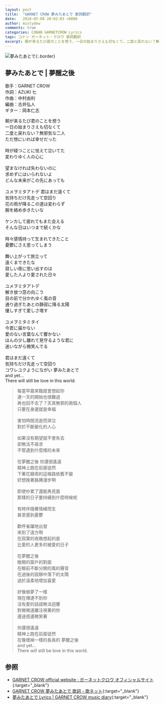 ```yaml
---
layout: post
title:  "GARNET CROW 夢みたあとで 歌詞翻訳"
date:   2018-05-08 20:02:03 +0800
author: mistydew
comments: true
categories: CONAN GARNETCROW Lyrics
tags: コナン ガーネット・クロウ 歌詞翻訳
excerpt: 朝が来るたび君のことを想う、一日の始まりさえも切なくて。二度と戻れない？無邪気な二人、ただ傍にいれば幸せだった。
---
```

![夢みたあとで](https://raw.githubusercontent.com/mistydew/gc2/master/cover/single/SG10_夢みたあとで.jpg){:.border}

## 夢みたあとで | 夢醒之後

歌手：GARNET CROW<br>
作詞：AZUKI 七<br>
作曲：中村由利<br>
編曲：古井弘人<br>
ギター：岡本仁志

<div class="lyric-original">
<p>
朝が来るたび君のことを想う<br>
一日の始まりさえも切なくて<br>
二度と戻れない？無邪気な二人<br>
ただ傍にいれば幸せだった<br>
<br>
時が経つことに怯えて泣いてた<br>
変わりゆく人の心に<br>
<br>
望まなければ失わないのに<br>
求めずにはいられないよ<br>
どんな未来がこの先にあっても<br>
<br>
ユメヲミタアトデ 君はまだ遠くて<br>
気持ちだけ先走って空回り<br>
花の雨が降るこの道は変わらず<br>
腕を絡め歩きたいな<br>
<br>
ケンカして疲れてもまた会える<br>
そんな日はいつまで続くかな<br>
<br>
時々感情持って生まれてきたこと<br>
憂鬱にさえ思ってしまう<br>
<br>
舞い上がって旅立って<br>
遠くまできたな<br>
寂しい夜に思い出すのは<br>
愛した人より愛された日々<br>
<br>
ユメヲミタアトデ<br>
解き放つ窓の向こう<br>
目の前で分かれゆく風の音<br>
通り過ぎたあとの静寂に降る太陽<br>
優しすぎて愛しさ増す<br>
<br>
ユメヲミタミタイ<br>
今君に届かない<br>
愛のない言葉なんて響かない<br>
ほんの少し離れて見守るような君に<br>
迷いながら微笑んでる<br>
<br>
君はまだ遠くて<br>
気持ちだけ先走って空回り<br>
コワレユクようにながい 夢みたあとで<br>
and yet...<br>
There will still be love in this world.
</p>
</div>

<div class="lyric-translation">
<blockquote>
每當早晨來臨就會想起你<br>
連一天的開始也很難過<br>
再也回不去了？天真無邪的兩個人<br>
只要在身邊就是幸福<br>
<br>
害怕時間流逝而哭泣<br>
對於不斷變化的人心<br>
<br>
如果沒有期望就不會失去<br>
卻無法不尋求<br>
不管遇到什麼樣的未來<br>
<br>
在夢醒之後 你還很遙遠<br>
精神上跑在前面徒然<br>
下著花瓣雨的這條路依舊不變<br>
好想挽著胳膊漫步啊<br>
<br>
即使吵累了還能再見面<br>
那樣的日子要持續到什麼時候呢<br>
<br>
有時伴隨著情緒而生<br>
甚至感到憂鬱<br>
<br>
歡呼雀躍地出發<br>
來到了遠方啊<br>
在寂寞的夜晚想起的是<br>
比愛的人更多的被愛的日子<br>
<br>
在夢醒之後<br>
敞開的窗戶的對面<br>
在眼前不斷分開的風的聲音<br>
在過後的寂靜中落下的太陽<br>
過於溫柔地增加喜愛<br>
<br>
好像做夢了一樣<br>
現在傳達不到你<br>
沒有愛的話語無法迴響<br>
對微微遠離注視著的你<br>
邊迷惑邊微笑著<br>
<br>
你還很遙遠<br>
精神上跑在前面徒然<br>
在像壞掉一樣的長長的 夢醒之後<br>
and yet...<br>
There will still be love in this world.
</blockquote>
</div>

## 参照

* [GARNET CROW official website : ガーネットクロウ オフィシャルサイト](http://www.garnetcrow.com){:target="_blank"}
* [GARNET CROW 夢みたあとで 歌詞 - 歌ネット](https://www.uta-net.com/song/15314){:target="_blank"}
* [夢みたあとで Lyrics \| GARNET CROW music diary](https://mistydew.github.io/gc/lyrics/original/夢みたあとで.html){:target="_blank"}
